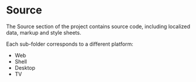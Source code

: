 Source
======

The Source section of the project contains source code,
including localized data, markup and style sheets.

Each sub-folder corresponds to a different platform:

* Web
* Shell
* Desktop
* TV
